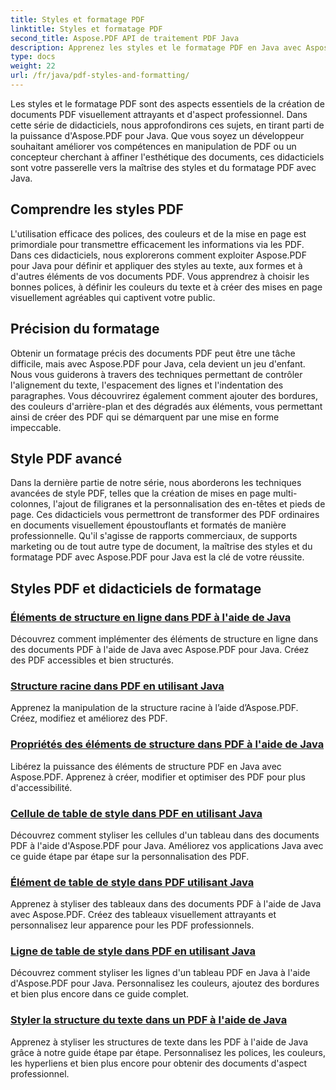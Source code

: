 ```yaml
---
title: Styles et formatage PDF
linktitle: Styles et formatage PDF
second_title: Aspose.PDF API de traitement PDF Java
description: Apprenez les styles et le formatage PDF en Java avec Aspose.PDF pour Java. Maîtrisez l’esthétique et la mise en page des PDF pour créer des documents époustouflants.
type: docs
weight: 22
url: /fr/java/pdf-styles-and-formatting/
---
```


Les styles et le formatage PDF sont des aspects essentiels de la création de documents PDF visuellement attrayants et d'aspect professionnel. Dans cette série de didacticiels, nous approfondirons ces sujets, en tirant parti de la puissance d'Aspose.PDF pour Java. Que vous soyez un développeur souhaitant améliorer vos compétences en manipulation de PDF ou un concepteur cherchant à affiner l'esthétique des documents, ces didacticiels sont votre passerelle vers la maîtrise des styles et du formatage PDF avec Java.

## Comprendre les styles PDF

L'utilisation efficace des polices, des couleurs et de la mise en page est primordiale pour transmettre efficacement les informations via les PDF. Dans ces didacticiels, nous explorerons comment exploiter Aspose.PDF pour Java pour définir et appliquer des styles au texte, aux formes et à d'autres éléments de vos documents PDF. Vous apprendrez à choisir les bonnes polices, à définir les couleurs du texte et à créer des mises en page visuellement agréables qui captivent votre public.

## Précision du formatage

Obtenir un formatage précis des documents PDF peut être une tâche difficile, mais avec Aspose.PDF pour Java, cela devient un jeu d'enfant. Nous vous guiderons à travers des techniques permettant de contrôler l'alignement du texte, l'espacement des lignes et l'indentation des paragraphes. Vous découvrirez également comment ajouter des bordures, des couleurs d'arrière-plan et des dégradés aux éléments, vous permettant ainsi de créer des PDF qui se démarquent par une mise en forme impeccable.

## Style PDF avancé

Dans la dernière partie de notre série, nous aborderons les techniques avancées de style PDF, telles que la création de mises en page multi-colonnes, l'ajout de filigranes et la personnalisation des en-têtes et pieds de page. Ces didacticiels vous permettront de transformer des PDF ordinaires en documents visuellement époustouflants et formatés de manière professionnelle. Qu'il s'agisse de rapports commerciaux, de supports marketing ou de tout autre type de document, la maîtrise des styles et du formatage PDF avec Aspose.PDF pour Java est la clé de votre réussite.

## Styles PDF et didacticiels de formatage
### [Éléments de structure en ligne dans PDF à l'aide de Java](./inline-structure-elements-in-pdf-using-java/)
Découvrez comment implémenter des éléments de structure en ligne dans des documents PDF à l'aide de Java avec Aspose.PDF pour Java. Créez des PDF accessibles et bien structurés.
### [Structure racine dans PDF en utilisant Java](./root-structure-in-pdf-using-java/)
Apprenez la manipulation de la structure racine à l’aide d’Aspose.PDF. Créez, modifiez et améliorez des PDF.
### [Propriétés des éléments de structure dans PDF à l'aide de Java](./structure-elements-properties-in-pdf-using-java/)
Libérez la puissance des éléments de structure PDF en Java avec Aspose.PDF. Apprenez à créer, modifier et optimiser des PDF pour plus d'accessibilité.
### [Cellule de table de style dans PDF en utilisant Java](./style-table-cell-in-pdf-using-java/)
Découvrez comment styliser les cellules d'un tableau dans des documents PDF à l'aide d'Aspose.PDF pour Java. Améliorez vos applications Java avec ce guide étape par étape sur la personnalisation des PDF.
### [Élément de table de style dans PDF utilisant Java](./style-table-element-in-pdf-using-java/)
Apprenez à styliser des tableaux dans des documents PDF à l'aide de Java avec Aspose.PDF. Créez des tableaux visuellement attrayants et personnalisez leur apparence pour les PDF professionnels.
### [Ligne de table de style dans PDF en utilisant Java](./style-table-row-in-pdf-using-java/)
Découvrez comment styliser les lignes d'un tableau PDF en Java à l'aide d'Aspose.PDF pour Java. Personnalisez les couleurs, ajoutez des bordures et bien plus encore dans ce guide complet.
### [Styler la structure du texte dans un PDF à l'aide de Java](./style-text-structure-in-pdf-using-java/)
Apprenez à styliser les structures de texte dans les PDF à l'aide de Java grâce à notre guide étape par étape. Personnalisez les polices, les couleurs, les hyperliens et bien plus encore pour obtenir des documents d'aspect professionnel.